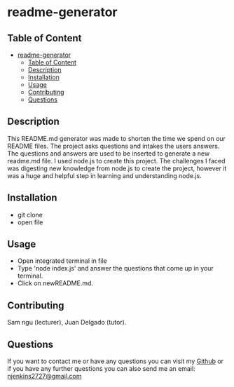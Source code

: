 # readme-generator

## Table of Content 
- [readme-generator](#readme-generator)
  - [Table of Content](#table-of-content)
  - [Description](#description)
  - [Installation](#installation)
  - [Usage](#usage)
  - [Contributing](#contributing)
  - [Questions](#questions)

## Description
This README.md generator was made to shorten the time we spend on our README files. The project asks questions and intakes the users answers. The questions and answers are used to be inserted to generate a new readme.md file. I used node.js to create this project. The challenges I faced was digesting new knowledge from node.js to create the project, however it was a huge and helpful step in learning and understanding node.js.

## Installation
- git clone 
- open file 

## Usage
- Open integrated terminal in file 
- Type 'node index.js' and answer the questions that come up in your terminal.
- Click on newREADME.md.

## Contributing
Sam ngu (lecturer), Juan Delgado (tutor).

## Questions
If you want to contact me or have any questions you can visit my [Github](https://github.com/njenkins2727)
or if you have any further questions you can also send me an email: njenkins2727@gmail.com
